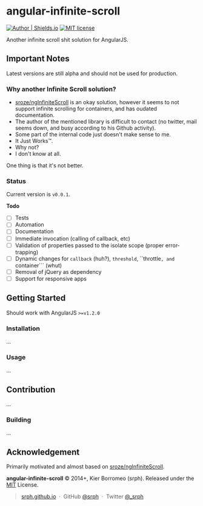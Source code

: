 # angular-infinite-scroll

[![Author | Shields.io](http://img.shields.io/badge/author-%40srph-blue.svg?style=flat-square)](http://twitter.com/_srph)
[![MIT license](http://img.shields.io/badge/license-MIT-brightgreen.svg)](http://opensource.org/licenses/MIT)

Another infinite scroll shit solution for AngularJS.

## Important Notes

Latest versions are still alpha and should not be used for production.

### Why another Infinite Scroll solution?

- [sroze/ngInfiniteScroll](https://github.com/sroze/ngInfiniteScroll) is an okay solution, however it seems to not support infinite scrolling for containers, and has oudated documentation.
- The author of the mentioned library is difficult to contact (no twitter, mail seems down, and busy according to his Github activity).
- Some part of the internal code just doesn't make sense to me.
- It Just Works™.
- Why not?
- I don't know at all.

One thing is that it's not better.

### Status

Current version is ```v0.0.1```.

**Todo**

- [ ] Tests
- [ ] Automation
- [ ] Documentation
- [ ] Immediate invocation (calling of callback, etc)
- [ ] Validation of properties passed to the isolate scope (proper error-trapping)
- [ ] Dynamic changes for ```callback``` (huh?), ```threshold```, ``throttle```, and ```container``` (whut)
- [ ] Removal of jQuery as dependency
- [ ] Support for responsive apps

## Getting Started

Should work with AngularJS ```>=v1.2.0```

### Installation

...

### Usage

...

## Contribution

...

### Building

...

## Acknowledgement

Primarily motivated and almost based on [sroze/ngInfiniteScroll](https://github.com/sroze/ngInfiniteScroll).

**angular-infinite-scroll** © 2014+, Kier Borromeo (srph). Released under the [MIT](http://mit-license.org/) License.<br>

> [srph.github.io](http://srph.github.io) &nbsp;&middot;&nbsp;
> GitHub [@srph](https://github.com/srph) &nbsp;&middot;&nbsp;
> Twitter [@_srph](https://twitter.com/_srph)
